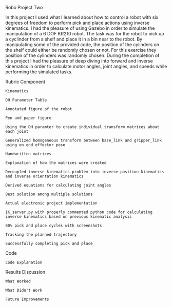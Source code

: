 Robo Project Two

In this project I used what I learned about how to control a robot with six degrees of freedom to perform pick and place actions using inverse kinematics. I had the pleasure of using Gazebo in order to simulate the manipulation of a 6 DOF KR210 robot. The task was for the robot to oick up a cyclinder from a shelf and place it in a bin near to the robot. By manipulating some of the provided code, the position of the cylinders on the shelf could either be randomly chosen or not. For this exercise they position of the cylinders was randomly chosen. During the completion of this project I had the pleasure of deep diving into forward and inverse kinematics in order to calculate motor angles, joint angles, and speeds while performing the simulated tasks. 

Rubric Component

    Kinematics
    
    DH Parameter Table
    
    Annotated figure of the robot
    
    Pen and paper figure
    
    Using the DH paramter to create individual transform matrices about each joint
    
    Generalized homogeneous transform between base_link and gripper_link using on end effector pose
    
    Handwritten matrices
    
    Explanation of how the matrices were created
    
    Decoupled inverse kinematics problem into inverse position kinematics and inverse orientation kinematics
    
    Derived equations for calculating joint angles
    
    Best solution among multiple solutions
    
    Actual electronic project implementation
    
    IK_server.py with properly commented python code for calculating inverse kinematics based on previous kinematic analysis
    
    80% pick and place cycles with screenshots
    
    Tracking the planned trajectory
    
    Successfully completing pick and place
    
Code

    Code Explanation
    
Results Discussion

    What Worked

    What Didn't Work

    Future Improvements
